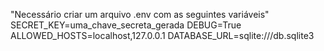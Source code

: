 "Necessário criar um arquivo .env com as seguintes variáveis"
SECRET_KEY=uma_chave_secreta_gerada
DEBUG=True
ALLOWED_HOSTS=localhost,127.0.0.1
DATABASE_URL=sqlite:///db.sqlite3

